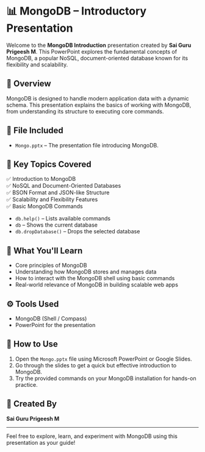 # 📊 MongoDB – Introductory Presentation

Welcome to the **MongoDB Introduction** presentation created by **Sai Guru Prigeesh M**. This PowerPoint explores the fundamental concepts of MongoDB, a popular NoSQL, document-oriented database known for its flexibility and scalability.

## 📌 Overview

MongoDB is designed to handle modern application data with a dynamic schema. This presentation explains the basics of working with MongoDB, from understanding its structure to executing core commands.

## 📂 File Included

- `Mongo.pptx` – The presentation file introducing MongoDB.

## 📖 Key Topics Covered

✅ Introduction to MongoDB  
✅ NoSQL and Document-Oriented Databases  
✅ BSON Format and JSON-like Structure  
✅ Scalability and Flexibility Features  
✅ Basic MongoDB Commands  
   - `db.help()` – Lists available commands  
   - `db` – Shows the current database  
   - `db.dropDatabase()` – Drops the selected database  

## 🎯 What You'll Learn

- Core principles of MongoDB  
- Understanding how MongoDB stores and manages data  
- How to interact with the MongoDB shell using basic commands  
- Real-world relevance of MongoDB in building scalable web apps

## ⚙️ Tools Used

- MongoDB (Shell / Compass)
- PowerPoint for the presentation

## 🚀 How to Use

1. Open the `Mongo.pptx` file using Microsoft PowerPoint or Google Slides.
2. Go through the slides to get a quick but effective introduction to MongoDB.
3. Try the provided commands on your MongoDB installation for hands-on practice.

## 🙌 Created By

**Sai Guru Prigeesh M**  


---

Feel free to explore, learn, and experiment with MongoDB using this presentation as your guide!
